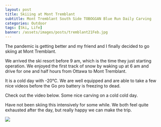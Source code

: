 ```yaml
---
layout: post
title: Skiiing at Mont Tremblant
subtitle: Mont Tremblant South Side TOBOGGAN Blue Run Daily Carving
categories: Outdoor
tags: [Ski, Life]
banner: /assets/images/posts/tremblant21Feb.jpg
---
```


The pandemic is getting better and my friend and I finally decided to go skiing at Mont Tremblant. 

We arrived the ski resort before 9 am, which is the time they just starting operation. We enjoyed the first track of snow by waking up at 6 am and drive for one and half hours from Ottawa to Mont Tremblant.

It is a cold day with -20℃. We are well equipped and are able to take a few nice videos before the Go pro battery is freezing to dead. 

Check out the video below. Some nice carving on a cold cold day. 

Have not been skiing this intensively for some while. We both feel quite exhausted after the day, but really happy we can make the trip.

![](https://www.youtube.com/watch?v=ka1bl3wV0VQ&t=82s)
